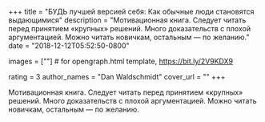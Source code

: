 
+++
title = "БУДЬ лучшей версией себя: Как обычные люди становятся выдающимися"
description = "Мотивационная книга. Следует читать перед принятием «крупных» решений. Много доказательств с плохой аргументацией. Можно читать новичкам, остальным — по желанию."
date = "2018-12-12T05:52:50-0800"

images = [""]  # for opengraph.html template, https://bit.ly/2V9KDX9

rating = 3
author_names = "Dan Waldschmidt"
cover_url = ""
+++

Мотивационная книга. Следует читать перед принятием «крупных» решений. Много доказательств с плохой аргументацией. Можно читать новичкам, остальным — по желанию.

